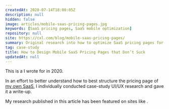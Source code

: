 ```yaml
---
createdAt: 2020-07-14T18:00:05Z
description: null
hidden: false
image: articles/mobile-saas-pricing-pages.jpg
keywords: [SaaS pricing pages, SaaS mobile optimization]
repository: null
site: https://cxl.com/blog/mobile-saas-pricing-pages/
summary: Original research into how to optimize SaaS pricing pages for mobile devices
tag: case-study
title: How to Design Mobile SaaS Pricing Pages that Don’t Suck
updatedAt: null
---
```


<script>
    // components
    import Link from "$components/utilities/Link.svelte"
</script>

This is a <Link href="https://cxl.com/blog/mobile-saas-pricing-pages/" isExternal isUnderlined title="guest post"/> I wrote for <Link href="https://cxl.com" isExternal isNoFollow isUnderlined title="CXL"/> in 2020.

In an effort to better understand how to best structure the pricing page of [my own SaaS](/projects/leadgeek-v1-app), I individually conducted case-study UI/UX research and gave it a write-up.

My research published in this article has been featured on sites like <Link href="https://pitchground.com/blog/learn-saas-marketing/" isExternal isUnderlined title="Pitchground" />.
